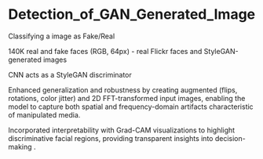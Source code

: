 # Detection_of_GAN_Generated_Image
Classifying a image as Fake/Real

140K real and fake faces (RGB, 64px) - real Flickr faces and StyleGAN-generated images

CNN acts as a StyleGAN discriminator

Enhanced generalization and robustness by creating augmented (flips, rotations, color jitter) and 2D FFT-transformed
input images, enabling the model to capture both spatial and frequency-domain artifacts characteristic of manipulated
media.

Incorporated interpretability with Grad-CAM visualizations to highlight discriminative facial regions, providing transparent
insights into decision-making .
